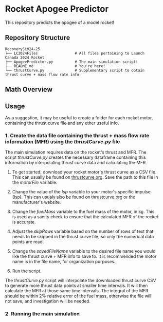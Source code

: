 # Rocket Apogee Predictor 

This repository predicts the apogee of a model rocket! 

## Repository Structure 

```
RecoverySim24-25
├── LC2024Files                 # All files pertaining to Launch Canada 2024 Rocket  
├── ApogeePredictor.py          # The main simulation script! 
├── README.md                   # You're here! 
└── thrustCurve.py              # Supplementary script to obtain thrust curve + mass flow rate info  
```

## Math Overview 


## Usage 

As a suggestion, it may be useful to create a folder for each rocket motor, containing the thrust curve file and any other useful info. 

### 1. Create the data file containing the thrust + mass flow rate information (MFR) using the *thrustCurve.py* file

The main simulation requires data on the rocket's thrust and MFR. The script *thrustCurve.py* creates the necessary dataframe containing this information by interpolating thrust curve data and calculating the MFR. 

1. To get started, download your rocket motor's thrust curve as a CSV file. This can usually be found on [thrustcurve.org](https://www.thrustcurve.org/). Save the path to this file in the *motorFile* variable. 

2. Change the value of the *Isp* variable to your motor's specific impulse (Isp). This can usualy also be found on [thrustcurve.org](https://www.thrustcurve.org/) or the manufacturer's website. 

3. Change the *fuelMass* variable to the fuel mass of the motor, in kg. This is used as a sanity check to ensure that the calculated MFR of the rocket is accurate. 

4. Adjust the *skipRows* variable based on the number of rows of text that needs to be skipped in the thrust curve file, so only the numerical data points are read. 

5. Change the *savedFileName* variable to the desired file name you would like the thrust curve + MFR info to save to. It is recommended the motor name is in the file name, for organization purposes. 

6. Run the script. 

The *thrustCurve.py* script will interpolate the downloaded thrust curve CSV to generate more thrust data points at smaller time intervals. It will then calculate the MFR at those same time intervals. The integral of the MFR should be within 2% relative error of the fuel mass, otherwise the file will not save, and investigation will be needed. 

### 2. Running the main simulation 








